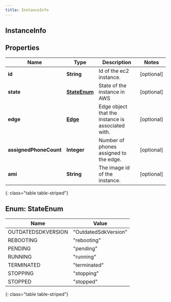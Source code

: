 ```yaml
---
title: InstanceInfo
---
```

## InstanceInfo


## Properties

| Name | Type | Description | Notes |
| ------------ | ------------- | ------------- | ------------- |
| **id** | **String** | Id of the ec2 instance. |  [optional] |
| **state** | [**StateEnum**](#StateEnum) | State of the instance in AWS |  [optional] |
| **edge** | [**Edge**](Edge.html) | Edge object that the instance is associated with. |  [optional] |
| **assignedPhoneCount** | **Integer** | Number of phones assigned to the edge. |  [optional] |
| **ami** | **String** | The image id of the instance. |  [optional] |
{: class="table table-striped"}


<a name="StateEnum"></a>

## Enum: StateEnum

| Name | Value |
| ---- | ----- |
| OUTDATEDSDKVERSION | &quot;OutdatedSdkVersion&quot; |
| REBOOTING | &quot;rebooting&quot; |
| PENDING | &quot;pending&quot; |
| RUNNING | &quot;running&quot; |
| TERMINATED | &quot;terminated&quot; |
| STOPPING | &quot;stopping&quot; |
| STOPPED | &quot;stopped&quot; |
{: class="table table-striped"}


